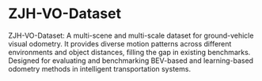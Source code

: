 # ZJH-VO-Dataset
ZJH-VO-Dataset: A multi-scene and multi-scale dataset for ground-vehicle visual odometry.   It provides diverse motion patterns across different environments and object distances, filling the gap in existing benchmarks.   Designed for evaluating and benchmarking BEV-based and learning-based odometry methods in intelligent transportation systems.
